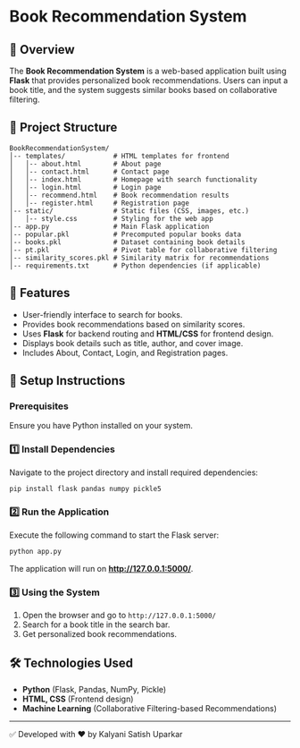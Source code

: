 # Book Recommendation System

## 📌 Overview
The **Book Recommendation System** is a web-based application built using **Flask** that provides personalized book recommendations. Users can input a book title, and the system suggests similar books based on collaborative filtering.

## 📂 Project Structure
```
BookRecommendationSystem/
│-- templates/            # HTML templates for frontend
│   │-- about.html        # About page
│   │-- contact.html      # Contact page
│   │-- index.html        # Homepage with search functionality
│   │-- login.html        # Login page
│   │-- recommend.html    # Book recommendation results
│   │-- register.html     # Registration page
│-- static/               # Static files (CSS, images, etc.)
│   │-- style.css         # Styling for the web app
│-- app.py                # Main Flask application
│-- popular.pkl           # Precomputed popular books data
│-- books.pkl             # Dataset containing book details
│-- pt.pkl                # Pivot table for collaborative filtering
│-- similarity_scores.pkl # Similarity matrix for recommendations
│-- requirements.txt      # Python dependencies (if applicable)
```

## 🚀 Features
- User-friendly interface to search for books.
- Provides book recommendations based on similarity scores.
- Uses **Flask** for backend routing and **HTML/CSS** for frontend design.
- Displays book details such as title, author, and cover image.
- Includes About, Contact, Login, and Registration pages.

## 🔧 Setup Instructions
### Prerequisites
Ensure you have Python installed on your system.

### 1️⃣ Install Dependencies
Navigate to the project directory and install required dependencies:
```bash
pip install flask pandas numpy pickle5
```

### 2️⃣ Run the Application
Execute the following command to start the Flask server:
```bash
python app.py
```
The application will run on **http://127.0.0.1:5000/**.

### 3️⃣ Using the System
1. Open the browser and go to `http://127.0.0.1:5000/`
2. Search for a book title in the search bar.
3. Get personalized book recommendations.

## 🛠 Technologies Used
- **Python** (Flask, Pandas, NumPy, Pickle)
- **HTML, CSS** (Frontend design)
- **Machine Learning** (Collaborative Filtering-based Recommendations)

---
✅ Developed with ❤️ by Kalyani Satish Uparkar

